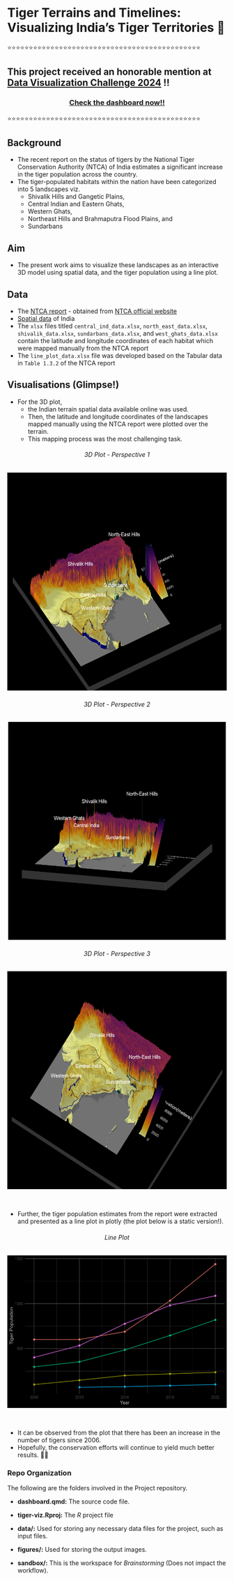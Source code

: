 # Tiger Terrains and Timelines: Visualizing India’s Tiger Territories 🐯

⭐⭐⭐⭐⭐⭐⭐⭐⭐⭐⭐⭐⭐⭐⭐⭐⭐⭐⭐⭐⭐⭐⭐⭐⭐⭐⭐⭐⭐⭐⭐⭐⭐⭐⭐⭐⭐⭐⭐⭐⭐⭐⭐⭐⭐

## This project received an honorable mention at [Data Visualization Challenge 2024](https://data.library.arizona.edu/data-viz-challenge/previous-winners) !!
<div align="center">
<h3>
<a href="https://tiger-viz.netlify.app/">Check the dashboard now!!</a>
</h3>
</div>
⭐⭐⭐⭐⭐⭐⭐⭐⭐⭐⭐⭐⭐⭐⭐⭐⭐⭐⭐⭐⭐⭐⭐⭐⭐⭐⭐⭐⭐⭐⭐⭐⭐⭐⭐⭐⭐⭐⭐⭐⭐⭐⭐⭐⭐




## Background
- The recent report on the status of tigers by the National Tiger Conservation Authority (NTCA) of India estimates a significant increase in the tiger population across the country.
- The tiger-populated habitats within the nation have been categorized into 5 landscapes viz.
  - Shivalik Hills and Gangetic Plains,
  - Central Indian and Eastern Ghats,
  - Western Ghats,
  - Northeast Hills and Brahmaputra Flood Plains, and
  - Sundarbans
 
## Aim
- The present work aims to visualize these landscapes as an interactive 3D model using spatial data, and the tiger population using a line plot.


## Data
- The [NTCA report](https://ntca.gov.in/assets/uploads/Reports/AITM/status_of_tiger-copredators-2022.pdf) - obtained from [NTCA official website](ntca.gov.in)
- [Spatial data](https://www.diva-gis.org/gdata) of India
- The `xlsx` files titled `central_ind_data.xlsx`, `north_east_data.xlsx`, `shivalik_data.xlsx`, `sundarbans_data.xlsx`, and `west_ghats_data.xlsx` contain the latitude and longitude coordinates of each habitat which were mapped manually from the NTCA report
- The `line_plot_data.xlsx` file was developed based on the Tabular data in `Table 1.3.2` of the NTCA report

## Visualisations (Glimpse!)
- For the 3D plot,
  - the Indian terrain spatial data available online was used.
  - Then, the latitude and longitude coordinates of the landscapes mapped manually using the NTCA report were plotted over the terrain.
  - This mapping process was the most challenging task.
 
<h6 align="center">3D Plot - Perspective 1</h6> 
<p align="center">  
<img src="sandbox/plot.png" width="600" height="500">
</p><be>

<h6 align="center">3D Plot - Perspective 2</h6> 
<p align="center">  
<img src="sandbox/plot4.png" width="500" height="500">
</p><be>

<h6 align="center">3D Plot - Perspective 3</h6> 
<p align="center">  
<img src="sandbox/plot3.png" width="600" height="500">
</p><br>

- Further, the tiger population estimates from the report were extracted and presented as a line plot in plotly (the plot below is a static version!).
<h6 align="center">Line Plot</h6> 
<p align="center"> 


<img src="sandbox/line_plot.png" width="700" height="350">
</p><br>

- It can be observed from the plot that there has been an increase in the number of tigers since 2006.
- Hopefully, the conservation efforts will continue to yield much better results. 🤞🤞

### Repo Organization

The following are the folders involved in the Project repository.

-   **dashboard.qmd:** The source code file.
  
-   **tiger-viz.Rproj:** The _R_ project file
  
-   **data/:** Used for storing any necessary data files for the project, such as input files.

-   **figures/:** Used for storing the output images.

-   **sandbox/:** This is the workspace for _Brainstorming_ (Does not impact the workflow).

